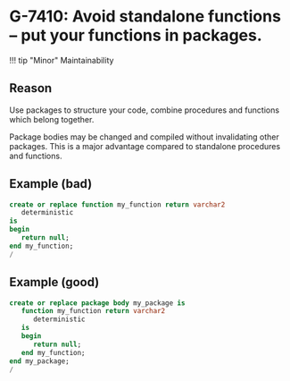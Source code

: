 # G-7410: Avoid standalone functions – put your functions in packages.

!!! tip "Minor"
    Maintainability

## Reason

Use packages to structure your code, combine procedures and functions which belong together.

Package bodies may be changed and compiled without invalidating other packages. This is a major advantage compared to standalone procedures and functions.

## Example (bad)

``` sql hl_lines="1"
create or replace function my_function return varchar2
   deterministic
is
begin
   return null;
end my_function;
/
```

## Example (good)

``` sql hl_lines="2"
create or replace package body my_package is
   function my_function return varchar2
      deterministic
   is
   begin
      return null;
   end my_function;
end my_package;
/
```